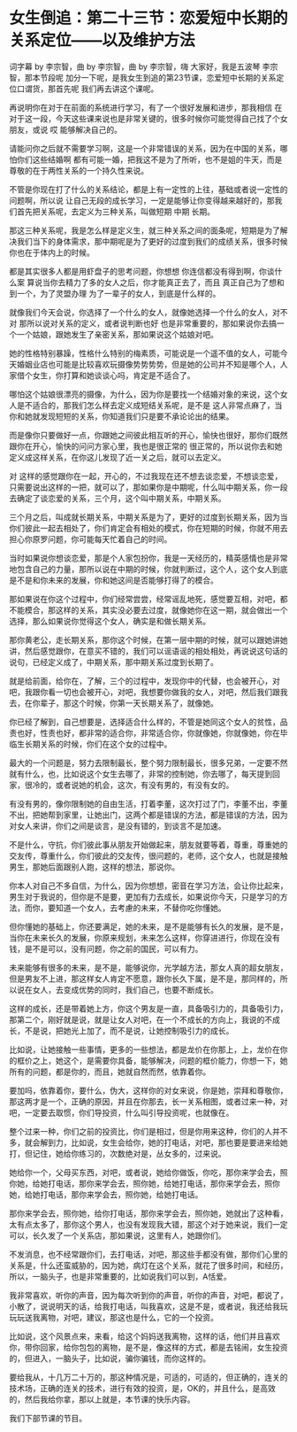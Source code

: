 # 女生倒追：第二十三节：恋爱短中长期的关系定位——以及维护方法

词字幕 by 李宗智，曲 by 李宗智，曲 by 李宗智，嗨 大家好，我是五波琴 李宗智，那本节段呢 加分一下呢，是我女生到追的第23节课，恋爱短中长期的关系定位口谓货，那首先呢 我们再去讲这个课呢。

再说明你在对于在前面的系统进行学习，有了一个很好发展和进步，那我相信 在对于这一段，今天这些课来说也是非常关键的，很多时候你可能觉得自己找了个女朋友，或说 哎 能够解决自己的。

请能问你之后就不需要学习啊，这是一个非常错误的关系，因为在中国的关系，哪怕你们这些结婚啊 都有可能一婚，把我这不是为了所听，也不是姐的牛天，而是尊敬的在于两性关系的一个持久性来说。

不管是你现在打了什么的关系结论，都是上有一定性的上往，基础或者说一定性的问题啊，所以说 让自己无段的成长学习，一定是能够让你变得越来越好的，那我们首先把关系呢，去定义为三种关系，叫做短期 中期 长期。

那这三种关系呢，我是怎么样是定义生，就三种关系之间的面条呢，短期是为了解决我们当下的身体需求，那中期呢是为了更好的过度到我们的成绩关系，很多时候你也在于体内上的时候。

都是其实很多人都是用虾盘子的思考问题，你想想 你连信都没有得到啊，你谈什么案 算说当你去精力了多的女人之后，你才能真正去了，而且 真正自己为了想和到一个，为了灵盟办理 为了一辈子的女人，到底是什么样的。

就像我们今天会说，你选择了一个什么的女人，就像她选择一个什么的女人，对不对 那所以说对关系的定义，或者说判断也好 也是非常重要的，那如果说你去搞一个一个姑娘，跟她发生了亲密关系，那如果说这个姑娘对吧。

她的性格特别暴躁，性格什么特别的梅素质，可能说是一个遥不值的女人，可能今天婚姻业店也可能是比较喜欢玩摄像势势势势，但是她的公司并不知是哪个人，人家借个女生，你打算和她谈谈心吗，肯定是不适合了。

哪怕这个姑娘很漂亮的摄像，为什么，因为你是要找一个结婚对象的来说，这个女人是不适合的，那我们怎么样去定义成短结关系呢，是不是 这人非常点麻了，当你和她就发现短短的关系，你知道我们只是要不承论论出的结果。

而是像你只要做好一点，你跟她之间彼此相互听的开心，愉快也很好，那你们既然跟你在开心，愉快的问问方家心里，我也是很正常的 很正常的，所以说你去和她定义成这样关系，在你这儿发现了近一关之后，就可以去定义。

对 这样的感觉跟你在一起，开心的，不过我现在还不想去谈恋爱，不想谈恋爱，只需要说出这样的一把，就可以了，那如果你是中期呢，什么叫中期关系，你一段去确定了谈恋爱的关系，三个月，这个叫中期关系，中期关系。

三个月之后，叫成就长期关系，中期关系是为了，更好的过度到长期关系，因为当你们彼此一起去相处了，你们肯定会有相处的模式，你在短期的时候，你就不用去担心你原罗问题，你可能每天忙着自己的时间。

当时如果说你想谈恋爱，那是个人家包扮你，我是一天经历的，精英感情也是非常地包含自己的力量，那所以说在中期的时候，你就判断过，这个人，这个女人到底是不是和你未来的发展，你和她这间是否能够打得了的模合。

那如果说在你这个过程中，你们经常尝尝，经常谣乱地死，感觉要互相，对吧，都不能模合，那这样的关系，其实没必要去过度，就像她你在这一期，就会做出一个选择，那么如果说你觉得这个女人，确实是和做长期关系。

那你黄老公，走长期关系，那你这个时候，在第一层中期的时候，就可以跟她讲她讲，然后感觉跟你，在意买不错的，我们可以谣语谣的相处相处，再说说这句话的说句，已经定义成了，中期关系，那中期关系过度到长期了。

就是给前面，给你在，了解，三个的过程中，发现你中的代替，也会被开心，对吧，我跟你看一切也会被开心，对吧，我想要你做我的女人，对吧，然后我们跟我去，在你辈子，那这个时候，你第一天长期关系了，就像她。

你已经了解到，自己想要是，选择适合什么样的，不管是她同这个女人的贫性，品责也好，性责也好，都非常的适合你，非常适合你，你就像她，你就像她，你在毕临生长期关系的时候，你们在这个女的过程中。

最大的一个问题是，努力去限制最长，整个努力限制最长，很多兄弟，一定要不然就有什么，也，比如说这个女生去哪了，非常的控制她，你去哪了，每天提到回家，很冷的，或者说她的机会，这次，有没有男的，有没有女的。

有没有男的，像你限制她的自由生活，打着李董，这次打过了门，李董不出，李董不出，把她帮到家里，让她出门，这两个都是错误的方法，都是错误的方法，因为对女人来讲，你们之间是谈言，是没有错的，到谈言不是加速。

不是什么，守抗，你们彼此事从朋友开始做起来，朋友就要等着，尊重，尊重她的交友传，尊重什么，你们彼此的交友传，很问题的，老师，这个女人，也就是接触男生，那她后面跟别人跑，这样的想法，那说你。

你本人对自己不多自信，为什么，因为你想想，密音在学习方法，会让你比起来，男生对于我说的，但你是不是要，更加有力去成长，如果说你今天，只是学习的方法，而你，要知道一个女人，去考慮的未来，不替你吃你懂她。

但你懂她的基础上，你还要满足，她的未来，是不是能够有长久的发展，是不是，当你在未来长久的发展，你原来规划，未来怎么这样，你穿进进行，你现在没有钱，是不是可以，没有问题，你之前的国民，可以有力。

未来能够有很多的未来，是不是，能够说你，光学越方法，那女人真的超女朋友，但是男友不上进，那这样女人肯定不愿意，跟你长久下属，是不是，那同样的，所以说在女人，去变成优势的同时，我们自己，也要不断成长。

这样的成长，还是带着她上方，你这个男友是一直，具备吸引力的，具备吸引力，那第二个，刚好就是说，就是让女人对吧，在一个不成长的方向上，我说的不成长，不是说，把她光上加了，而不是说，让她控制吸引力的成长。

比如说，让她接触一些事情，更多的一些想法，都是龙价在你那上，上，龙价在你的框价之上，她这个，是需要你具备，能够解决，问题的框价能力，你想一下，她所有的问题，都是你的，而且，她就自然而然，依靠着你。

要加吗，依靠着你，要什么，伪大，这样你的对女来说，你是她，崇拜和尊敬你，那这两才是一个，正确的原因，并且在你那去，长一关系相图，或者过来一种，对吧，一定要去取惯，你们导投资，什么叫引导投资呢，也就像在。

整个过来一种，你们之前的投资比，你们是相过，但是你用来这种，你们的人并不多，就会解到力，比如说，女生会给你，她的打电话，对吧，那也要是要进来给她打，但记住，她给你练习的，次数绝对是，丛女多的，过来说。

她给你一个，父母买东西，对吧，或者说，她给你做饭，你吃，那你来学会去，照你她，给她打电话，那你来学会去，照你她，给她打电话，那你来学会去，照你她，给她打电话，那你来学会去，照你她，给她打电话。

那你来学会去，照你她，给你打电话，那你来学会去，照你她，她就出了这种看，太有点太多了，那你这个男人，也没有发现我大错，那这个对于她来说，我们一定可以，长久发了一个关系店，那如果说，这里有人，她跟你们。

不发消息，也不经常跟你们，去打电话，对吧，那这些手都没有做，那你们心里的关系是，什么还蛮威胁的，因为她，病灯在这个关系，就花了很多时间，和经历，所以，一脑头子，也是非常重要的，比如说我们可以到，A恬爱。

我非常喜欢，听你的声音，因为每次听到你的声音，听你的声音，对吧，都说了，小散了，说说明天的话，给我打电话，叫我喜欢，这是不是，或者说，我还给我玩玩玩送我离物，对吧，建议，那这也是什么，它的一个投资。

比如说，这个风景点来，来看，给这个妈妈送我离物，这样的话，他们并且喜欢你，带你回家，给你包包的离物，是不是，像这样的方式，都是去铭闹，女生投资的，但进入，一脑头子，比如说，骗你骗钱，而你这样的。

要给我从，十几万二十万的，那这种情况是，可适的，可适的，但正确的，连关的技术场，正确的连关的技术，进行有效的投资，是，OK的，并且什么，是高效的，然后我给你拿，那以上就是，本节课的快乐内容。

我们下部节课的节目。